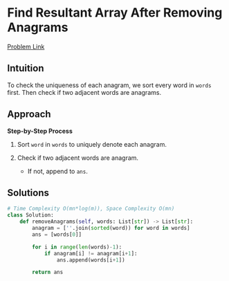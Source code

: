 **Find Resultant Array After Removing Anagrams**
=
[Problem Link](https://leetcode.com/problems/find-resultant-array-after-removing-anagrams/description)

## Intuition
To check the uniqueness of each anagram, we sort every word in `words` first. Then check if two adjacent words 
are anagrams.

## Approach
**Step-by-Step Process**

1. Sort `word` in `words` to uniquely denote each anagram.

2. Check if two adjacent words are anagram.
    - If not, append to `ans`.
  
## Solutions
```python
# Time Complexity O(mn*log(m)), Space Complexity O(mn)
class Solution:
    def removeAnagrams(self, words: List[str]) -> List[str]:
        anagram = [''.join(sorted(word)) for word in words]
        ans = [words[0]]

        for i in range(len(words)-1):
            if anagram[i] != anagram[i+1]:
                ans.append(words[i+1])

        return ans
```
